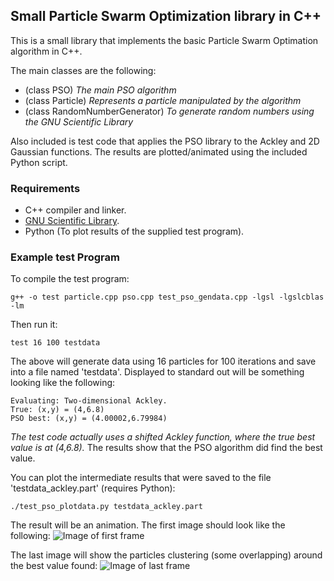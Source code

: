 ## Small Particle Swarm Optimization library in C++

This is a small library that implements the basic Particle Swarm Optimation algorithm in C++.

The main classes are the following:
- (class PSO) _The main PSO algorithm_
- (class Particle) _Represents a particle manipulated by the algorithm_
- (class RandomNumberGenerator) _To generate random numbers using the GNU Scientific Library_

Also included is test code that applies the PSO library to the Ackley and 2D Gaussian functions. The results are plotted/animated using the included Python script.


### Requirements
- C++ compiler and linker.
- [GNU Scientific Library](http://www.gnu.org/software/gsl/).
- Python (To plot results of the supplied test program).

### Example test Program
To compile the test program:
```
g++ -o test particle.cpp pso.cpp test_pso_gendata.cpp -lgsl -lgslcblas -lm
```
Then run it:
```
test 16 100 testdata
```
The above will generate data using 16 particles for 100 iterations and save into a file named 'testdata'. Displayed to standard out will be something looking like the following:
```
Evaluating: Two-dimensional Ackley.
True: (x,y) = (4,6.8)
PSO best: (x,y) = (4.00002,6.79984)
```
_The test code actually uses a shifted Ackley function, where the true best value is at (4,6.8)._ The results show that the PSO algorithm did find the best value. 

You can plot the intermediate results that were saved to the file 'testdata_ackley.part' (requires Python):
```
./test_pso_plotdata.py testdata_ackley.part
```
The result will be an animation. The first image should look like the following:
![Image of first frame](http://i.imgur.com/tEu4zRs.png)

The last image will show the particles clustering (some overlapping) around the best value found:
![Image of last frame](http://i.imgur.com/RIfBucY.png)

